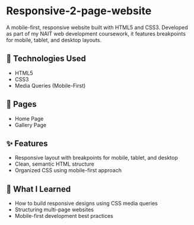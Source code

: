 # Responsive-2-page-website
A mobile-first, responsive website built with HTML5 and CSS3. Developed as part of my NAIT web development coursework, it features breakpoints for mobile, tablet, and desktop layouts.

## 🔧 Technologies Used
- HTML5
- CSS3
- Media Queries (Mobile-First)

## 📄 Pages 
- Home Page
- Gallery Page

## ✨ Features
- Responsive layout with breakpoints for mobile, tablet, and desktop
- Clean, semantic HTML structure
- Organized CSS using mobile-first approach

## 🧠 What I Learned
- How to build responsive designs using CSS media queries
- Structuring multi-page websites
- Mobile-first development best practices

